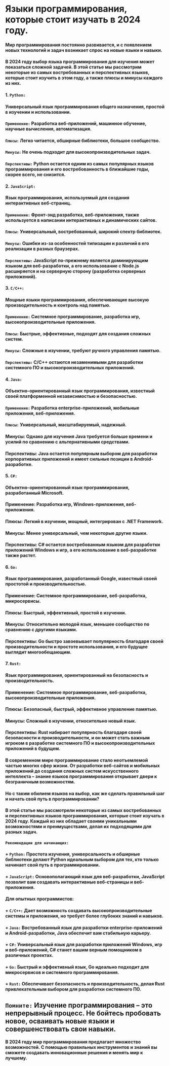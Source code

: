# Языки программирования, которые стоит изучать в 2024 году.
#### Мир программирования постоянно развивается, и с появлением новых технологий и задач возникает спрос на новые языки и навыки.
#### В 2024 году выбор языка программирования для изучения может показаться сложной задачей. В этой статье мы рассмотрим некоторые из самых востребованных и перспективных языков, которые стоит изучить в этом году, а также плюсы и минусы каждого из них.
#### 1. `Python:`
#### Универсальный язык программирования общего назначения, простой в изучении и использовании.
#### `Применение:` Разработка веб-приложений, машинное обучение, научные вычисления, автоматизация.
#### `Плюсы:` Легко читается, обширные библиотеки, большое сообщество.
#### `Минусы:` Не очень подходит для высокопроизводительных задач.
#### `Перспективы:` Python остается одним из самых популярных языков программирования и его востребованность в ближайшие годы, скорее всего, не снизится.
#### 2. `JavaScript:`
#### Язык программирования, используемый для создания интерактивных веб-страниц.
#### `Применение:` Фронт-энд разработка, веб-приложения, также используется в написании интерактивных и динамических сайтов.
#### `Плюсы:` Универсальный, востребованный, широкий спектр библиотек.
#### `Минусы:` Ошибки из-за особенностей типизации и различий в его реализации в разных браузерах.
#### `Перспективы:` JavaScript по-прежнему является доминирующим языком для веб-разработки, а его использование с Node.js расширяется и на серверную сторону (разработка серверных приложений).
#### 3. `C/C++:`
#### Мощные языки программирования, обеспечивающие высокую производительность и контроль над памятью.
#### `Применение:` Системное программирование, разработка игр, высокопроизводительные приложения.
#### `Плюсы:` Быстрые, эффективные, подходят для создания сложных систем.
#### `Минусы:` Сложные в изучении, требуют ручного управления памятью.
#### `Перспективы:` C/C++ остаются незаменимыми для разработки системного ПО и высокопроизводительных приложений.
#### 4. `Java:`
#### Объектно-ориентированный язык программирования, известный своей платформенной независимостью и безопасностью.
#### `Применение:` Разработка enterprise-приложений, мобильные приложения, веб-приложения.
#### `Плюсы:` Универсальный, масштабируемый, надежный.
#### Минусы:  Однако для изучения Java требуется больше времени и усилий по сравнению с альтернативными средствами.
#### Перспективы: Java остается популярным выбором для разработки корпоративных приложений и имеет сильные позиции в Android-разработке.
#### 5. `C#:`
#### Объектно-ориентированный язык программирования, разработанный Microsoft.
#### Применение: Разработка игр, Windows-приложения, веб-приложения.
#### Плюсы: Легкий в изучении, мощный, интегрирован с .NET Framework.
#### Минусы: Менее универсальный, чем некоторые другие языки.
#### Перспективы: C# остается востребованным языком для разработки приложений Windows и игр, а его использование в веб-разработке также растет.
#### 6. `Go:`
#### Язык программирования, разработанный Google, известный своей простотой и производительностью.
#### Применение: Системное программирование, веб-разработка, микросервисы.
#### Плюсы: Быстрый, эффективный, простой в изучении.
#### Минусы: Относительно молодой язык, меньшее сообщество по сравнению с другими языками.
#### Перспективы: Go быстро завоевывает популярность благодаря своей производительности и простоте использования, и его будущее выглядит многообещающим.
#### 7. `Rust:`
#### Язык программирования, ориентированный на безопасность и производительность.
#### Применение: Системное программирование, веб-разработка, высокопроизводительные приложения.
#### Плюсы: Безопасный, быстрый, эффективное управление памятью.
#### Минусы: Сложный в изучении, относительно новый язык.
#### Перспективы: Rust набирает популярность благодаря своей безопасности и производительности, и он может стать важным игроком в разработке системного ПО и высокопроизводительных приложений в будущем.

#### В современном мире программирование стало неотъемлемой частью многих сфер жизни. От разработки веб-сайтов и мобильных приложений до создания сложных систем искусственного интеллекта – знание языков программирования открывает двери к безграничным возможностям.
#### Но с таким обилием языков на выбор, как же сделать правильный шаг и начать свой путь в программировании?
#### В этой статье мы рассмотрели некоторые из самых востребованных и перспективных языков программирования, которые стоит изучать в 2024 году. Каждый из них обладает своими уникальными возможностями и преимуществами, делая их подходящими для разных задач.
#### `Рекомендации для начинающих:`
#### +	`Python:` Простота изучения, универсальность и обширные библиотеки делают Python идеальным выбором для тех, кто только начинает свой путь в программировании.
#### +	`JavaScript:` Основополагающий язык для веб-разработки, JavaScript позволит вам создавать интерактивные веб-страницы и веб-приложения.
#### Для опытных программистов:
#### +	`C/C++:` Дает возможность создавать высокопроизводительные системы и приложения, но требует более глубоких знаний и навыков.
#### +	`Java:` Востребованный язык для разработки enterprise-приложений и Android-разработки, Java обеспечит вам стабильную карьеру.
#### +	`C#:` Универсальный язык для разработки приложений Windows, игр и веб-приложений, C# станет вашим верным помощником в различных проектах.
#### +	`Go:` Быстрый и эффективный язык, Go идеально подходит для микросервисов и системного программирования.
#### +	`Rust:` Обеспечивает безопасность и производительность, делая Rust привлекательным выбором для разработки системного ПО.

## `Помните:` Изучение программирования – это непрерывный процесс. Не бойтесь пробовать новое, осваивать новые языки и совершенствовать свои навыки.
#### В 2024 году мир программирования предлагает множество возможностей. С помощью правильных инструментов и знаний вы сможете создавать инновационные решения и менять мир к лучшему.
